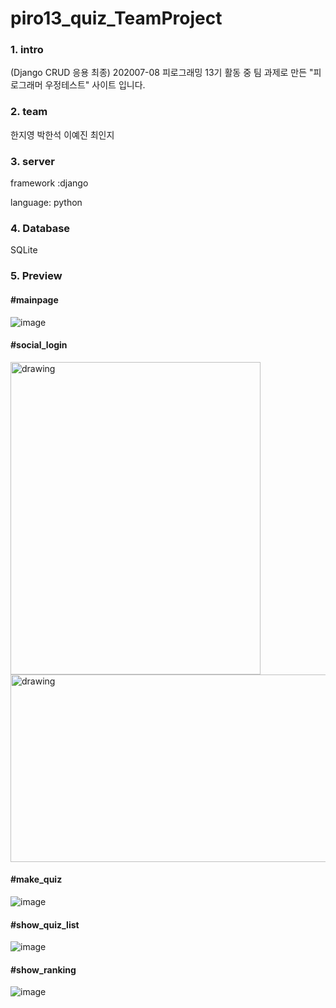 # piro13_quiz_TeamProject


### 1. intro
(Django CRUD 응용 최종) 202007-08 피로그래밍 13기 활동 중 팀 과제로 만든 "피로그래머 우정테스트" 사이트 입니다.


### 2. team
한지영 박한석 이예진 최인지


### 3. server
framework :django

language: python


### 4. Database
SQLite


### 5. Preview

#### #mainpage
![image](https://user-images.githubusercontent.com/61833149/91718561-942d2b80-ebce-11ea-916d-769be1390216.png)

#### #social_login
<img src="https://user-images.githubusercontent.com/61833149/91718592-a0b18400-ebce-11ea-915b-cfb8e957eabb.png" alt="drawing" width="400" height="500"/>
<img src="https://user-images.githubusercontent.com/61833149/91718630-b8890800-ebce-11ea-9275-56a253d5907a.png" alt="drawing" width="600" height="300"/>

#### #make_quiz
![image](https://user-images.githubusercontent.com/61833149/91718617-b0c96380-ebce-11ea-8652-c48f81160299.png)

#### #show_quiz_list
![image](https://user-images.githubusercontent.com/61833149/91718645-bf177f80-ebce-11ea-81cd-5afb600d7cff.png)

#### #show_ranking
![image](https://user-images.githubusercontent.com/61833149/91718663-c8085100-ebce-11ea-9ef6-10f7e38e0181.png)
